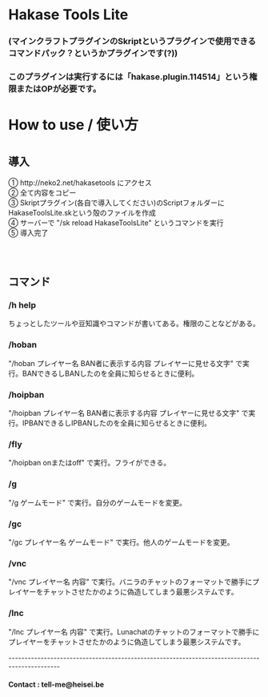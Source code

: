 <h1>Hakase Tools Lite</h1>
<h3>(マインクラフトプラグインのSkriptというプラグインで使用できるコマンドパック？というかプラグインです(?))</h3>
<h3>このプラグインは実行するには「hakase.plugin.114514」という権限またはOPが必要です。</h3>
<h1>How to use / 使い方<h1>
  <h2>導入</h2>
  <p>① http://neko2.net/hakasetools にアクセス<br>
  ② 全て内容をコピー<br>
  ③ Skriptプラグイン(各自で導入してください)のScriptフォルダーにHakaseToolsLite.skという殻のファイルを作成<br>
  ④ サーバーで "/sk reload HakaseToolsLite" というコマンドを実行<br>
  ⑤ 導入完了<p>
  <h3>&nbsp;</h3>
  <h2>コマンド</h2>
  <h3>/h help</h3>
  <p>ちょっとしたツールや豆知識やコマンドが書いてある。権限のことなどがある。</p>
  <h3>/hoban</h3>
  <p>"/hoban プレイヤー名 BAN者に表示する内容 プレイヤーに見せる文字" で実行。BANできるしBANしたのを全員に知らせるときに便利。</p>
  <h3>/hoipban</h3>
  <p>"/hoipban プレイヤー名 BAN者に表示する内容 プレイヤーに見せる文字" で実行。IPBANできるしIPBANしたのを全員に知らせるときに便利。</p>
  <h3>/fly</h3>
  <p>"/hoipban onまたはoff" で実行。フライができる。</p>
  <h3>/g</h3>
  <p>"/g ゲームモード" で実行。自分のゲームモードを変更。</p>
  <h3>/gc</h3>
  <p>"/gc プレイヤー名 ゲームモード" で実行。他人のゲームモードを変更。</p>
  <h3>/vnc</h3>
  <p>"/vnc プレイヤー名 内容" で実行。バニラのチャットのフォーマットで勝手にプレイヤーをチャットさせたかのように偽造してしまう最悪システムです。</p>
  <h3>/lnc</h3>
  <p>"/lnc プレイヤー名 内容" で実行。Lunachatのチャットのフォーマットで勝手にプレイヤーをチャットさせたかのように偽造してしまう最悪システムです。</p>
----------------------------------------------------------------------------------------------
  <h4>Contact : tell-me@heisei.be</h4>
